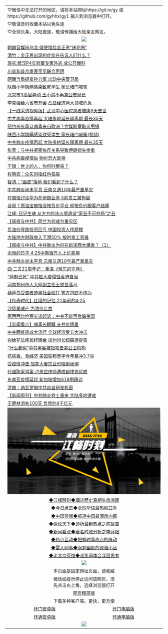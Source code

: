  <table>
 
<tr>
<td colspan="2" align=left>
♡微信中无法打开的地区，请将本站网址https://git.io/gy 或 https://github.com/gyhhx/gy1 输入到浏览器中打开。 
 </td>
</tr>
 <tr>
 <td colspan="2" align=left>
♡敬请及时收藏本站以免失连
 </td>
   <tr>
<td colspan="2" align=left>
♡全球头条，大陆直连，敬请传播给大陆亲友网友。
 </td>
</tr>
 
 <tr>
    <td colspan="2" align=center><img src="https://cdn.jsdelivr.net/gh/gyoupiodf/im1/%E7%BD%91%E9%97%A8%E6%96%B0%E9%97%BB1.jpg"></td>
 </tr>
<tr><td colspan="2" align="left"><a href="https://xfine.casa/?name=c1162443&key=exgxucyqmkwgvwch&from=gy">朝鲜官媒闹乌龙 俄使馆给金正恩“送花圈”</a></td></tr>
<tr><td colspan="2" align="left"><a href="https://xfine.casa/?name=c1162446&key=exgxucyqmkwgvwch&from=gy">清竹：金正恩出现的症状在告诉人们什么？</a></td></tr>
<tr><td colspan="2" align="left"><a href="https://xfine.casa/?name=c1162465&key=exgxucyqmkwgvwch&from=gy">班农:武汉P4实验室专家外逃 或公开爆料</a></td></tr>
<tr><td colspan="2" align="left"><a href="https://xfine.casa/?name=c1162460&key=exgxucyqmkwgvwch&from=gy">川普和普京发表罕见联合声明</a></td></tr>
<tr><td colspan="2" align="left"><a href="https://xfine.casa/?name=c1162425&key=exgxucyqmkwgvwch&from=gy">网曝当局捉拿孙力军 出动中央警卫局</a></td></tr>
<tr><td colspan="2" align="left"><a href="https://xfine.casa/?name=c1162467&key=exgxucyqmkwgvwch&from=gy">陕西小学隐瞒感染致死学生 家长堵门喊冤</a></td></tr>
<tr><td colspan="2" align="left"><a href="https://xfine.casa/?name=c1162450&key=exgxucyqmkwgvwch&from=gy">北京市3高层异动 王小洪不再兼公安局长</a></td></tr>
<tr><td colspan="2" align="left"><a href="https://xfine.casa/?name=c1162469&key=exgxucyqmkwgvwch&from=gy">李克强给六省市开会 凸显经济两大领域危急</a></td></tr>
<tr><td colspan="2" align="left"><a href="https://xfine.casa/?name=c1162426&key=exgxucyqmkwgvwch&from=gy">【一线采访视频版】武汉中心医院患者被绑3天去世</a></td></tr>
<tr><td colspan="2" align="left"><a href="https://xfine.casa/?name=c1162470&key=exgxucyqmkwgvwch&from=gy">中共病毒疫情再起 大陆多地延长隔离期 最长35天</a></td></tr>
<tr><td colspan="2" align="left"><a href="https://xfine.casa/?name=c1162435&key=exgxucyqmkwgvwch&from=gy">纽约州长承认病毒来自欧洲？党媒断章取义甩锅</a></td></tr>
<tr><td colspan="2" align="left"><a href="https://xfine.casa/?name=c1162452&key=exgxucyqmkwgvwch&from=gy">陕西小学隐瞒感染致死学生 家长堵门喊冤(视频)</a></td></tr>
<tr><td colspan="2" align="left"><a href="https://xfine.casa/?name=c1162430&key=exgxucyqmkwgvwch&from=gy">中共肺炎疫情再起 大陆多地延长隔离期 最长35天</a></td></tr>
<tr><td colspan="2" align="left"><a href="https://xfine.casa/?name=c1162444&key=exgxucyqmkwgvwch&from=gy">张菁：与中共紧密依存关系导致伊朗损失惨重</a></td></tr>
<tr><td colspan="2" align="left"><a href="https://xfine.casa/?name=c1162456&key=exgxucyqmkwgvwch&from=gy">中共病毒疫情后 物价恐大反弹</a></td></tr>
<tr><td colspan="2" align="left"><a href="https://xfine.casa/?name=c1162445&key=exgxucyqmkwgvwch&from=gy">千瑞：世上的人，你何时醒来？</a></td></tr>
<tr><td colspan="2" align="left"><a href="https://xfine.casa/?name=c1162453&key=exgxucyqmkwgvwch&from=gy">程晓农：众矢同指红色孤狼</a></td></tr>
<tr><td colspan="2" align="left"><a href="https://xfine.casa/?name=c1162476&key=exgxucyqmkwgvwch&from=gy">智清：“画皮”落地 我们看到了什么？</a></td></tr>
<tr><td colspan="2" align="left"><a href="https://xfine.casa/?name=c1162468&key=exgxucyqmkwgvwch&from=gy">中共肺炎尚未平息 云南又遇10年最严重旱灾</a></td></tr>
<tr><td colspan="2" align="left"><a href="https://xfine.casa/?name=c1162474&key=exgxucyqmkwgvwch&from=gy">在微信讨论华为在伊朗业务 5前员工被拘留</a></td></tr>
<tr><td colspan="2" align="left"><a href="https://xfine.casa/?name=c1162455&key=exgxucyqmkwgvwch&from=gy">设局？原油宝被指没按负价平仓 却按负价跟客户结算</a></td></tr>
<tr><td colspan="2" align="left"><a href="https://xfine.casa/?name=c1162475&key=exgxucyqmkwgvwch&from=gy">江峰: 日记生魂 从方方的冰火境遇谈“家丑不可外扬”之丑</a></td></tr>
<tr><td colspan="2" align="left"><a href="https://xfine.casa/?name=c1162451&key=exgxucyqmkwgvwch&from=gy">【瘟疫与中共】荷兰为何成为重灾区</a></td></tr>
<tr><td colspan="2" align="left"><a href="https://xfine.casa/?name=c1162463&key=exgxucyqmkwgvwch&from=gy">负油价导致投资巨亏 中国投资人传跳楼</a></td></tr>
<tr><td colspan="2" align="left"><a href="https://xfine.casa/?name=c1162461&key=exgxucyqmkwgvwch&from=gy">大陆地方财政收入下滑50% 按时发工资难</a></td></tr>
<tr><td colspan="2" align="left"><a href="https://xfine.casa/?name=c1162424&key=exgxucyqmkwgvwch&from=gy">【瘟疫与中共】中共肺炎为何在新泽西大爆发？（1）</a></td></tr>
<tr><td colspan="2" align="left"><a href="https://xfine.casa/?name=c1162449&key=exgxucyqmkwgvwch&from=gy">永恒的日子 4·25中南海万人上访真相</a></td></tr>
<tr><td colspan="2" align="left"><a href="https://xfine.casa/?name=c1162454&key=exgxucyqmkwgvwch&from=gy">中共肺炎尚未平息 云南又遇10年最严重旱灾</a></td></tr>
<tr><td colspan="2" align="left"><a href="https://xfine.casa/?name=c1162438&key=exgxucyqmkwgvwch&from=gy">四·二五21周年记：重温《难忘的岁月》</a></td></tr>
<tr><td colspan="2" align="left"><a href="https://xfine.casa/?name=c1162428&key=exgxucyqmkwgvwch&from=gy">“两制已死” 中共趁大疫侵蚀香港自治</a></td></tr>
<tr><td colspan="2" align="left"><a href="https://xfine.casa/?name=c1162429&key=exgxucyqmkwgvwch&from=gy">河南郑州市人大前副主任王铁良落马</a></td></tr>
<tr><td colspan="2" align="left"><a href="https://xfine.casa/?name=c1162433&key=exgxucyqmkwgvwch&from=gy">葫芦岛受害者遭黑社会殴打 警方包庇不作为</a></td></tr>
<tr><td colspan="2" align="left"><a href="https://xfine.casa/?name=c1162434&key=exgxucyqmkwgvwch&from=gy">【传奇时代】红墙的记忆 21年前的4·25</a></td></tr>
<tr><td colspan="2" align="left"><a href="https://xfine.casa/?name=c1162439&key=exgxucyqmkwgvwch&from=gy">沙俄美减产 为油价止血</a></td></tr>
<tr><td colspan="2" align="left"><a href="https://xfine.casa/?name=c1162442&key=exgxucyqmkwgvwch&from=gy">密西西比检察长谈起诉：中共不能再欺骗美国</a></td></tr>
<tr><td colspan="2" align="left"><a href="https://xfine.casa/?name=c1162448&key=exgxucyqmkwgvwch&from=gy">【新闻看点】病毒长眼睛 亲共疫情重</a></td></tr>
<tr><td colspan="2" align="left"><a href="https://xfine.casa/?name=c1162459&key=exgxucyqmkwgvwch&from=gy">中共瞒疫造成大流行 全球经济受五大冲击</a></td></tr>
<tr><td colspan="2" align="left"><a href="https://xfine.casa/?name=c1162466&key=exgxucyqmkwgvwch&from=gy">拟给非法移民纾困金 加州州长纽森遭提告</a></td></tr>
<tr><td colspan="2" align="left"><a href="https://xfine.casa/?name=c1162458&key=exgxucyqmkwgvwch&from=gy">“什么都偷”中共黑客被指攻击美公卫机构</a></td></tr>
<tr><td colspan="2" align="left"><a href="https://xfine.casa/?name=c1162464&key=exgxucyqmkwgvwch&from=gy">抗病毒、救经济 美国联邦赤字今年暴冲3.7兆</a></td></tr>
<tr><td colspan="2" align="left"><a href="https://xfine.casa/?name=c1162462&key=exgxucyqmkwgvwch&from=gy">受疫情冲击 加拿大餐饮业恐陷倒闭潮</a></td></tr>
<tr><td colspan="2" align="left"><a href="https://xfine.casa/?name=c1162441&key=exgxucyqmkwgvwch&from=gy">代理陈家鸿案 卢思位律师遭成都律协惩戒</a></td></tr>
<tr><td colspan="2" align="left"><a href="https://xfine.casa/?name=c1162457&key=exgxucyqmkwgvwch&from=gy">东南亚疫情延烧 新加坡增加618例确诊</a></td></tr>
<tr><td colspan="2" align="left"><a href="https://xfine.casa/?name=c1162478&key=exgxucyqmkwgvwch&from=gy">洪微：纳瓦罗揭中共疫苗研发机密</a></td></tr>
<tr><td colspan="2" align="left"><a href="https://xfine.casa/?name=c1162479&key=exgxucyqmkwgvwch&from=gy">【新闻周刊】中共肺炎卷土重来 大陆多地遭难</a></td></tr>
<tr><td colspan="2" align="left"><a href="https://xfine.casa/?name=c1162480&key=exgxucyqmkwgvwch&from=gy">王健林消失100天 负债约4千亿元</a></td></tr>


 <tr>
   <td colspan="2" align=center><img src="https://github.com/gyoupiodf/im1/blob/master/jf-1.jpg"></td>
  </tr>
   <tr>
   <td colspan="2" align=center> 
<a href="https://xfine.casa/oo.aspx?name=c922850&key=exgxucyqmkwgvwch&from=gy&tag=9877">◆江峰時刻◆講述歷史真相生命冷暖</a><br/>
    </td>
  </tr>
   <tr>
   <td colspan="2" align=center> 
<a href="https://xfine.casa/oo.aspx?name=c816850&key=exgxucyqmkwgvwch&from=gy&tag=9877">◆今日点击◆全球华语最热脱口秀</a><br/>
    </td>
  </tr>
  <tr>
  <td colspan="2" align=center>
<a href="https://xfine.casa/oo.aspx?name=c816860&key=exgxucyqmkwgvwch&from=gy&tag=99733110">◆中国禁闻◆报道中国最深度内幕</a><br/>
   </tr>
  <tr>
     <td colspan="2" align=center>
<a href="https://xfine.casa/oo.aspx?name=c816855&key=exgxucyqmkwgvwch&from=gy&tag=997110">◆纵论天下◆透析最新热点之陈破空</a><br/>
   </tr>
   <tr>
      <td colspan="2" align=center>
<a href="https://xfine.casa/oo.aspx?name=c838308&key=exgxucyqmkwgvwch&from=gy&tag=9973110">◆新闻看点◆著名时政分析之李沐阳</a><br/>
   </tr>
   <tr>
     <td colspan="2" align=center>
<a href="https://xfine.casa/oo.aspx?name=c816852&key=exgxucyqmkwgvwch&from=gy&tag=9733110">◆热点互动◆把握时事热点的脉动</a><br/>
   </tr>
   <tr>
      <td colspan="2" align=center>
<a href="https://xfine.casa/oo.aspx?name=c816694&key=exgxucyqmkwgvwch&from=gy&tag=93310">◆雷人网事◆讽刺幽默的诙谐小品</a><br/>
   </tr>
   <tr>
    <td colspan="2" align=center>
<a href="https://xfine.casa/oo.aspx?name=c816650&key=exgxucyqmkwgvwch&from=gy&tag=9973110">◆老北京茶馆◆谈笑间体会深层思考</a><br/>
   </tr>

  <tr>
    <td colspan="2" align="center"><img src="https://cdn.jsdelivr.net/gh/opipe/up/oGate65.jpg"/></td>
  </tr>
  <tr>
    <td colspan="2" align="center">本页面是固定网址页面，请收藏</td>
  <tr>
  <tr>
    <td colspan="2" align="center">微信如提示停止访问该网页，须<br/>先点击右上角，选择浏览器打开</td>
  <tr>
  <tr>
    <td colspan="2" align="center"><a href="https://gitcdn.xyz/cdn/otiny/up/master/show004.htm">网页精简版</a></td>
  </tr>
  <tr>
    <td colspan="2" align="center">下载多种客户端，更快，更方便</td>
  <tr>
  <tr>
    <td align="center"><a href="https://cdn.jsdelivr.net/gh/opipe/up/oGatea.apk">环门安卓版</a></td>
    <td align="center"><a href="https://cdn.jsdelivr.net/gh/opipe/up/oGate.zip">环门电脑版</a></td>
  </tr>
  <tr>
    <td align="center"><a href="https://cdn.jsdelivr.net/gh/opipe/up/oPipe.apk">环通安卓版</a></td>
    <td align="center"><a href="https://raw.githubusercontent.com/opipe/up/master/oPipe.zip">环通电脑版</a></td>
  </tr>
  <tr>
    <td colspan="2" align="center"><img src="https://cdn.jsdelivr.net/gh/opipe/up/oGate640.jpg"/></td>
  </tr>
</table>
